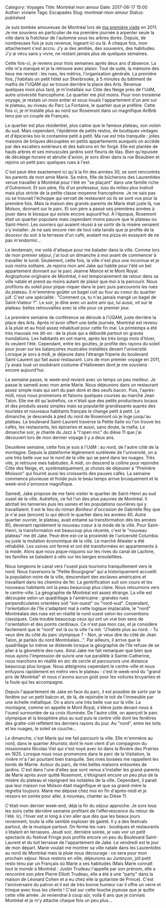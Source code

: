 Category: Voyages
Title: Montréal mon amour
Date: 2017-06-17 15:00
Author: viviane
Tags: Escapades
Slug: montreal-mon-amour
Status: published

Je suis tombée amoureuse de Montréal lors de [ma première visite](http://www.viviane-voyages.com/tag/montreal-et-quebec.html) en 2011. Je me souviens en particulier de ma première journée à arpenter seule la ville dans la fraîcheur de l'automne sous les arbres dorés. Depuis, de nombreuses fois je suis revenue, logeant ici ou là. À chaque fois, mon attachement s'est accru. J'y ai des amitiés, des souvenirs, des habitudes. J'y ai vécu sans y vivre, ne restant jamais plus de quelques semaines. 

Cette fois-ci, je reviens pour trois semaines après deux ans d'absence. La ville m'a manqué et je la retrouve avec plaisir. Tout de suite, la mémoire des lieux me revient : les rues, les métros, l'organisation générale. La première fois, j'habitais un petit hôtel sur Sherbrooke, à 5 minutes du bâtiment de maths de l'UQAM qui se trouve derrière la place des Arts. Revenue quelques mois plus tard, je m'installais sur Côte des Neige près de l'UdM, autre université francophone. Le quartier me plut moins. Pour mon troisième voyage, je restais un mois entier et sous-louais l'appartement d'un ami sur le plateau, au niveau du Parc La Fontaine, le quartier que je préfère. Cette fois ci, je m'installe plus au nord sur Rosemont dans un magnifique AirBnb tenu par un couple de Français.

Le quartier est plus résidentiel, plus calme que le fameux plateau, son voisin du sud. Mais cependant, l'épidémie de petits restos, de boutiques vintages et d'épiceries bio le contamine petit à petit. Ma rue est très tranquille : jolies maisons de briques découpées en petits appartements auxquels on accède par des escaliers extérieurs et des balcons en fer forgé. Elle est plantée de hauts arbres et ses minuscules  jardins sont fleuris de lilas. Bien qu'epuisée de décalage horaire et abrutie d'avion, je sors dîner dans la rue Beaubien et rejoins un petit parc quelques rues à l'est. 

C'est peut-être exactement ici qu'à la fin des années 30, se sont rencontrés les parents de mon amie Marie. Sa mère, fille de bûcherons des Laurentides venue travailler à Montréal pour l'été en "se plaçant" dans une famille riche d'Outremont. Et son père, fils d'un professeur, issu du milieu plus instruit mais plus stricte de la petite classe moyenne francophone. Je ne sais pas où se trouvait l'échoppe qui servait de restaurant où ils se sont vus pour la première fois. Mais la maison des grands-parents de Marie était juste là, rue Molson, donnant sur le parc. Et son père a passé ses premières années à jouer dans le kiosque qui existe encore aujourd'hui. À l'époque, Rosemont était un quartier populaire mais cependant moins pauvre que le plateau ou Saint-Henri. Les ouvriers qui avaient réussi à se sortir de la misère venaient s'y installer. Je ne sais encore rien de tout cela tandis que je profite de la douceur du soir à la terrasse d'un café, avalant ma pizza en essayant de ne pas m'endormir...

Le lendemain, me voilà d'attaque pour me balader dans la ville. Comme lors de mon premier séjour, j'ai tout un dimanche à moi avant de commencer à travailler le lundi. Seulement, cette fois, la ville n'est plus une inconnue et je suis moins solitaire. Je rejoins mon ami Jake qui habite pour l'été un bel appartement donnant sur le parc Jeanne Mance et le Mont Royal. Anglophone originaire de Montréal, il est temporairement de retour dans sa ville natale et prend au moins autant de plaisir que moi à la parcourir. Nous profitons du soleil pour pique-niquer dans le parc puis parcourons les rues du plateau. Il m'emmène goûter un bagel cuit au four au coeur du quartier juif. C'est une spécialité : "Comment ça, tu n'as jamais mangé un bagel de Saint-Viateur ?". Le soir, je dîne avec un autre ami qui, lui aussi, vit sur le plateau: belles retrouvailles avec la ville pour ce premier jour.

La première semaine de conférence se déroule à l'UQAM, juste derrière la place des Arts. Après m'avoir offert une belle journée, Montréal est revenu à la pluie et au froid assez inhabituel pour cette fin mai. Le printemps a été très mauvais me dit-on : de la pluie qui a débordé partout en graves inondations. Les habitants en ont marre, après les très longs mois d'hiver, ils veulent l'été. Cependant, entre les gouttes, je profite des rayons du soleil pour jouer sur les balançoires musicales installées devant l'université. Lorsque je sors à midi, je déjeune dans l'étrange friperie du boulevard Saint-Laurent qui fait aussi restaurant. Lors de mon premier voyage en 2011, j'y avais loué un exubérant costume d'Halloween dont je me souviens encore aujourd'hui.

La semaine passe, le week-end revient avec un temps un peu meilleur. Je passe le samedi avec mon amie Marie. Nous déjeunons dans un restaurant assez simple mais qui sert du pain doré et des oeufs bacon. Puis, l'après-midi, nous nous promenons et faisons quelques courses au marché Jean Talon. Elle me dit qu'autrefois, ce n'était que des petits producteurs locaux et des produits assez simples mais sa popularité grandissante auprès des touristes et nouveaux habitants français le change petit à petit. Le dimanche, je descends à pied du nord de Rosemont où je loge jusqu'au plateau. Le boulevard Saint-Laurent traverse la Petite Italie où l'on trouve les cafés, les restaurants, les épiceries et aussi, sans doute, la mafia. Le dimanche soir, je chante du Jazz à "l'open mic" du dièse 11 que j'ai découvert lors de mon dernier voyage il y a deux ans.

Deuxième semaine, cette fois je suis à l'UdM : au nord, de l'autre côté de la montagne. Depuis la plateforme légèrement surélevée de l'université, on a une très belle vue sur le nord de la ville qui se perd dans les nuages. Très vite, je retrouve mes habitudes. À midi, on descend la colline pour rejoindre Côte des Neige, et, systématiquement, je choisis de déjeuner à "Première Moisson" qui fournit aussi les croissants des pauses cafés. La semaine commence pluvieuse et froide puis le beau temps arrive brusquement et le week-end s'annonce magnifique.

Samedi, Jake propose de me faire visiter le quartier de Saint-Henri au sud ouest de la ville. Autrefois, ce fut l'un des plus pauvres de Montréal. Il abritait les tanneries puis les usines et les populations ouvrières qui y travaillaient. Il est le lieu du roman *Bonheur d'occasion* de Gabrielle Roy que je n'ai pas (encore) lu qui décrit le quartier dans les années 40. Autre quartier ouvrier, le plateau, avait entamé sa transformation dès les années 80, devenant rapidement le nouveau coeur à la mode de la ville. Pour Saint-Henri, la transformation est beaucoup plus récente, c'est le "nouveau plateau" me dit Jake. Peut-être est-ce la proximité de l'université Columbia ou juste la mutation économique de la ville. Le marché Atwater a été réhabilité. Les usines ont fermé et ont été transformées en appartements à la mode. Alors que nous pique-niquons sur les rives du canal de Lachine, les familles se baladent à vélo sur les berges ensoleillées. 

Nous longeons le canal vers l'ouest puis tournons tranquillement vers le nord. Nous traversons la "Petite Bourgogne" qui a historiquement accueilli la population noire de la ville, descendant des esclaves américains et travaillant dans les chemins de fer. La gentrification suit son cours et les nouveaux habitants ont la peau beaucoup plus claire. Nous retournons vers le centre-ville. La géographie de Montréal est assez étrange. La ville est découpée selon un quadrillage à l'américaine : grandes rues perpendiculaires orientées soit "est-ouest" ou "nord-sud". Cependant, l'orientation de l'île s'adaptant mal à cette logique implacable, le "nord" Montréalais des rues est en réalité le nord ouest selon les conventions classiques. Cela trouble beaucoup ceux qui ont un vrai bon sens de l'orientation et des points cardinaux. Ce n'est pas mon cas, et je considère facilement que le "nord" est là ou la ville l'a mit. "J'habite plus au nord. - Tu veux dire du côté du parc olympique ? - Non, je veux dire du côté de Jean Talon, je parlais du nord Montréalais…". Par ailleurs, il arrive que le quadrillage lui même se distende lorsque la géographie de l'île refuse de se plier à la géométrie des rues. Ainsi Jake me fait remarquer que bien que nous ayons l'impression de suivre une rue parallèle à Sainte-Catherine, nous marchons en réalité en arc de cercle et parcourons une distance beaucoup plus longue. Nous atteignons cependant le centre-ville et nous enfuyons rapidement en métro vers le plateau : c'est le week-end du "grand prix de Montréal" et nous n'avons aucun goût pour les voitures bruyantes et la foule qui les accompagne.

Depuis l'appartement de Jake en face du parc, il est possible de sortir par la fenêtre sur un petit balcon et, de là, de rejoindre le toit de l'immeuble par une échelle métallique. On a alors une très belle vue sur la ville. La montagne, comme on appelle le Mont Royal, s'élève juste devant nous à l'ouest surmontée de sa croix illuminée. De l'autre côté, on aperçoit le parc olympique et la biosphère plus au sud puis le centre ville dont les fenêtres des gratte-ciel reflètent les derniers rayons du jour. Au "nord", entre les toits et les nuages, le soleil se couche…

Le dimanche, c'est Marie qui me fait parcourir la ville. Elle m'emmène au nord, dans le quartier Ahunstic dont le nom vient d'un compagnon du missionnaire Nicolas Viel qui s'est noyé avec lui dans la Rivière des Prairies en 1625. Lorsque nous nous promenons dans le parc de la Visitation, la rivière m'a l'air pourtant bien tranquille. Ses rives boisées me rappellent les bords de Marne. Autour du parc, de très belles maisons entourées de jardins. C'est dans l'une d'elles que sont venus s'installer les grand-parents de Marie après avoir quitté Rosemont, s'éloignant encore un peu plus de la misère du plateau et rejoignant les notables de la ville. Cependant, il parait que leur maison rue Molson était magnifique et que sa grand-mère la regretta toujours. Marie me dépose chez moi en fin d'après-midi et je ressors en soirée pour aller, à nouveau, chanter au Dièse 11.

C'était mon dernier week-end, déjà la fin du séjour approche. Je sors tous les soirs cette dernière semaine profitant de l'effervescence du retour de l'été. Ici, l'hiver est si long à s'en aller que dès que les beaux jours reviennent, toute la ville semble exploser de gaieté. Il y a des festivals partout, de la musique partout. On ferme les rues : boutiques et restaurants s'étalent en terrasses. Jeudi soir, dernière soirée, je vais voir un petit spectacle du festival Fringe puis profite encore un peu du Boulevard Saint-Laurent et du toit terrasse de l'appartement de Jake. Le vendredi est le jour de mon départ. Marie voulait me montrer sa ville natale dans les Laurentides au nord de Montréal mais la pluie nous décourage : ce sera pour mon prochain séjour. Nous restons en ville, déjeunons au *Jurançon*, joli petit resto tenu par un Français où Marie a ses habitudes (Mais Marie connaît *tout le monde* à Montréal : Justin Trudeau l'appelle par son prénom, elle a rencontré son père Pierre Elliott Trudeau, elle a été à une "party" dans la maison de Léonard Cohen et a eu chez elle la guitariste de Prince). C'est l'anniversaire du patron et il est de très bonne humeur car il offre un verre et trinque avec tous les clients ! C'est sur cette touche joyeuse que je quitte cette ville aimée. Je reviendrai à coup sûr, voilà 6 ans que je connais Montréal et je m'y attache chaque fois un peu plus...
